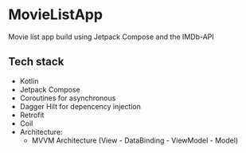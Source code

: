 # MovieListApp

Movie list app build using Jetpack Compose and the IMDb-API

## Tech stack

- Kotlin
- Jetpack Compose
- Coroutines for asynchronous
- Dagger Hilt for depencency injection 
- Retrofit 
- Coil
- Architecture: 
  - MVVM Architecture (View - DataBinding - ViewModel - Model)

